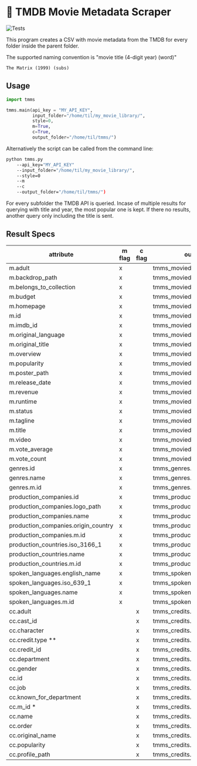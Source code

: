# :movie_camera: TMDB Movie Metadata Scraper


![Tests](https://github.com/tilschuenemann/tmms/actions/workflows/tests.yml/badge.svg)

This program creates a CSV with movie metadata from the TMDB for every folder inside the parent folder.

The supported naming convention is "movie title (4-digit year) (word)"
```
The Matrix (1999) (subs)
```

## Usage
```python
import tmms

tmms.main(api_key = "MY_API_KEY", 
          input_folder="/home/til/my_movie_library/", 
          style=0, 
          m=True,
          c=True,
          output_folder="/home/til/tmms/")
```

Alternatively the script can be called from the command line:
```bash
python tmms.py 
    --api_key="MY_API_KEY" 
    --input_folder="/home/til/my_movie_library/", 
    --style=0
    --m
    --c
    --output_folder="/home/til/tmms/")
```

For every subfolder the TMDB API is queried. Incase of multiple results for querying with title and year, the most popular one is kept. If there no results, another query only including the title is sent.

## Result Specs
|attribute|m flag|c flag|output file|
|---|---|---|---|
|m.adult|x||tmms_moviedetails.csv|
|m.backdrop_path|x||tmms_moviedetails.csv|
|m.belongs_to_collection|x||tmms_moviedetails.csv|
|m.budget|x||tmms_moviedetails.csv|
|m.homepage|x||tmms_moviedetails.csv|
|m.id|x||tmms_moviedetails.csv|
|m.imdb_id|x||tmms_moviedetails.csv|
|m.original_language|x||tmms_moviedetails.csv|
|m.original_title|x||tmms_moviedetails.csv|
|m.overview|x||tmms_moviedetails.csv|
|m.popularity|x||tmms_moviedetails.csv|
|m.poster_path|x||tmms_moviedetails.csv|
|m.release_date|x||tmms_moviedetails.csv|
|m.revenue|x||tmms_moviedetails.csv|
|m.runtime|x||tmms_moviedetails.csv|
|m.status|x||tmms_moviedetails.csv|
|m.tagline|x||tmms_moviedetails.csv|
|m.title|x||tmms_moviedetails.csv|
|m.video|x||tmms_moviedetails.csv|
|m.vote_average|x||tmms_moviedetails.csv|
|m.vote_count|x||tmms_moviedetails.csv|
|genres.id|x||tmms_genres.csv|
|genres.name|x||tmms_genres.csv|
|genres.m.id|x||tmms_genres.csv|
|production_companies.id|x||tmms_production_companies.csv|
|production_companies.logo_path|x||tmms_production_companies.csv|
|production_companies.name|x||tmms_production_companies.csv|
|production_companies.origin_country|x||tmms_production_companies.csv|
|production_companies.m.id|x||tmms_production_companies.csv|
|production_countries.iso_3166_1|x||tmms_production_countries.csv|
|production_countries.name|x||tmms_production_countries.csv|
|production_countries.m.id|x||tmms_production_countries.csv|
|spoken_languages.english_name|x||tmms_spoken_languages.csv|
|spoken_languages.iso_639_1|x||tmms_spoken_languages.csv|
|spoken_languages.name|x||tmms_spoken_languages.csv|
|spoken_languages.m.id|x||tmms_spoken_languages.csv|
|cc.adult||x|tmms_credits.csv|
|cc.cast_id||x|tmms_credits.csv|
|cc.character||x|tmms_credits.csv|
|cc.credit.type **||x|tmms_credits.csv|
|cc.credit_id||x|tmms_credits.csv|
|cc.department||x|tmms_credits.csv|
|cc.gender||x|tmms_credits.csv|
|cc.id||x|tmms_credits.csv|
|cc.job||x|tmms_credits.csv|
|cc.known_for_department||x|tmms_credits.csv|
|cc.m_id *||x|tmms_credits.csv|
|cc.name||x|tmms_credits.csv|
|cc.order||x|tmms_credits.csv|
|cc.original_name||x|tmms_credits.csv|
|cc.popularity||x|tmms_credits.csv|
|cc.profile_path||x|tmms_credits.csv|
